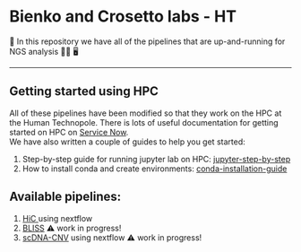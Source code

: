 # Bienko and Crosetto labs - HT
:dna: In this repository we have all of the pipelines that are up-and-running for NGS analysis :woman_scientist: :desktop_computer:
***


## Getting started using HPC
All of these pipelines have been modified so that they work on the HPC at the Human Technopole. There is lots of useful documentation for getting started on HPC on [Service Now](https://humanprod.service-now.com/sp?id=index).   
We have also written a couple of guides to help you get started: 
1. Step-by-step guide for running jupyter lab on HPC: [jupyter-step-by-step](https://github.com/BiCro-HT/jupyter-step-by-step)
2. How to install conda and create environments: [conda-installation-guide](https://github.com/BiCro-HT/conda-installation-guide)


## Available pipelines:
1. [HiC ](https://github.com/BiCro-HT/HiC-nextflow-analysis)using nextflow
2. [BLISS](https://github.com/BiCro-HT/sBLISS-HT)  :warning: work in progress!
3. [scDNA-CNV](https://github.com/BiCro-HT) using nextflow  :warning: work in progress!
